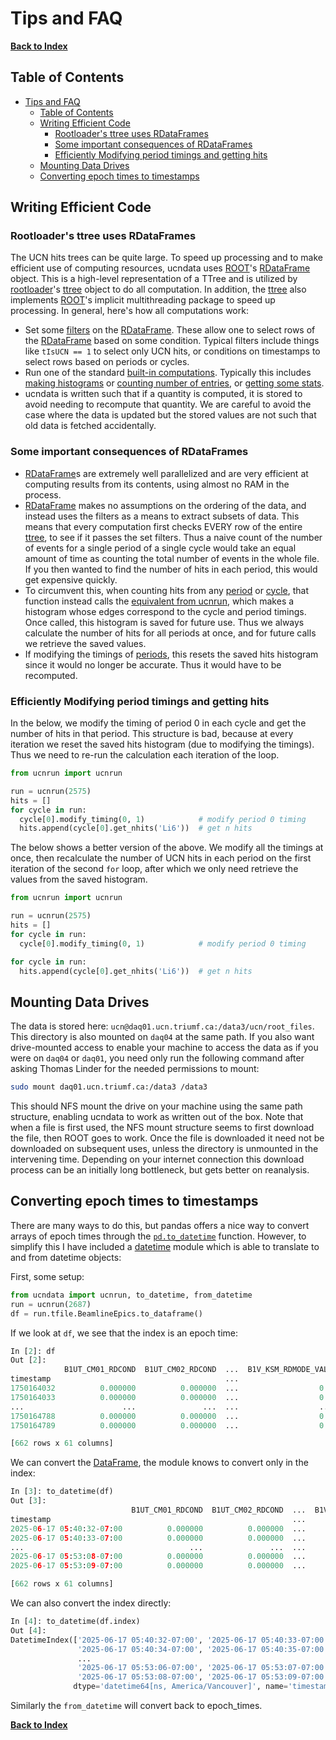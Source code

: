 # Tips and FAQ

[**Back to Index**](index.md)

## Table of Contents

- [Tips and FAQ](#tips-and-faq)
  - [Table of Contents](#table-of-contents)
  - [Writing Efficient Code](#writing-efficient-code)
    - [Rootloader's ttree uses RDataFrames](#rootloaders-ttree-uses-rdataframes)
    - [Some important consequences of RDataFrames](#some-important-consequences-of-rdataframes)
    - [Efficiently Modifying period timings and getting hits](#efficiently-modifying-period-timings-and-getting-hits)
  - [Mounting Data Drives](#mounting-data-drives)
  - [Converting epoch times to timestamps](#converting-epoch-times-to-timestamps)


## Writing Efficient Code

### Rootloader's ttree uses RDataFrames
The UCN hits trees can be quite large. To speed up processing and to make efficient use of computing resources, ucndata uses [ROOT]'s [RDataFrame] object. This is a high-level representation of a TTree and is utilized by [rootloader]'s [ttree] object to do all computation. In addition, the [ttree] also implements [ROOT]'s implicit multithreading package to speed up processing. In general, here's how all computations work:

* Set some [filters](https://root.cern/doc/master/classROOT_1_1RDF_1_1RInterface.html#ad6a94ba7e70fc8f6425a40a4057d40a0) on the [RDataFrame]. These allow one to select rows of the [RDataFrame] based on some condition. Typical filters include things like `tIsUCN == 1` to select only UCN hits, or conditions on timestamps to select rows based on periods or cycles.
* Run one of the standard [built-in computations](https://root.cern/doc/master/classROOT_1_1RDataFrame.html#cheatsheet). Typically this includes [making histograms](https://root.cern/doc/master/classROOT_1_1RDF_1_1RInterface.html#af5b79eb05f2ec0b730ec3b378a2d9ef9) or [counting number of entries](https://root.cern/doc/master/classROOT_1_1RDF_1_1RInterface.html#a876bfce418c82a93caf2b143c9c08704), or [getting some stats](https://root.cern/doc/master/classROOT_1_1RDF_1_1RInterface.html#a18471e559710b960777f2f803d6904ba).
* ucndata is written such that if a quantity is computed, it is stored to avoid needing to recompute that quantity. We are careful to avoid the case where the data is updated but the stored values are not such that old data is fetched accidentally.

### Some important consequences of RDataFrames

* [RDataFrame]s are extremely well parallelized and are very efficient at computing results from its contents, using almost no RAM in the process.
* [RDataFrame] makes no assumptions on the ordering of the data, and instead uses the filters as a means to extract subsets of data. This means that every computation first checks EVERY row of the entire [ttree], to see if it passes the set filters. Thus a naive count of the number of events for a single period of a single cycle would take an equal amount of time as counting the total number of events in the whole file. If you then wanted to find the number of hits in each period, this would get expensive quickly.
* To circumvent this, when counting hits from any [period](../docs/ucnperiod.md#ucnperiodget_nhits) or [cycle](../docs/ucncycle.md#ucncycleget_nhits), that function instead calls the [equivalent from ucnrun](../docs/ucnrun.md#ucnrunget_nhits), which makes a histogram whose edges correspond to the cycle and period timings. Once called, this histogram is saved for future use. Thus we always calculate the number of hits for all periods at once, and for future calls we retrieve the saved values.
* If modifying the timings of [periods](../docs/ucnperiod.md#ucnperiodmodify_timing), this resets the saved hits histogram since it would no longer be accurate. Thus it would have to be recomputed.

### Efficiently Modifying period timings and getting hits


In the below, we modify the timing of period 0 in each cycle and get the number of hits in that period. This structure is bad, because at every iteration we reset the saved hits histogram (due to modifying the timings). Thus we need to re-run the calculation each iteration of the loop.
```python
from ucnrun import ucnrun

run = ucnrun(2575)
hits = []
for cycle in run:
  cycle[0].modify_timing(0, 1)            # modify period 0 timing
  hits.append(cycle[0].get_nhits('Li6'))  # get n hits
```

The below shows a better version of the above. We modify all the timings at once, then recalculate the number of UCN hits in each period on the first iteration of the second `for` loop, after which we only need retrieve the values from the saved histogram.
```python
from ucnrun import ucnrun

run = ucnrun(2575)
hits = []
for cycle in run:
  cycle[0].modify_timing(0, 1)            # modify period 0 timing

for cycle in run:
  hits.append(cycle[0].get_nhits('Li6'))  # get n hits
```

## Mounting Data Drives

The data is stored here: `ucn@daq01.ucn.triumf.ca:/data3/ucn/root_files`. This directory is also mounted on `daq04` at the same path. If you also want drive-mounted access to enable your machine to access the data as if you were on `daq04` or `daq01`, you need only run the following command after asking Thomas Linder for the needed permissions to mount:

```bash
sudo mount daq01.ucn.triumf.ca:/data3 /data3
```

This should NFS mount the drive on your machine using the same path structure, enabling ucndata to work as written out of the box. Note that when a file is first used, the NFS mount structure seems to first download the file, then ROOT goes to work. Once the file is downloaded it need not be downloaded on subsequent uses, unless the directory is unmounted in the intervening time. Depending on your internet connection this download process can be an initially long bottleneck, but gets better on reanalysis. 

## Converting epoch times to timestamps

There are many ways to do this, but pandas offers a nice way to convert arrays of epoch times through the [`pd.to_datetime`](https://pandas.pydata.org/pandas-docs/stable/reference/api/pandas.to_datetime.html) function. However, to simplify this I have included a [datetime](../docs/datetime.md) module which is able to translate to and from datetime objects:

First, some setup:
```python
from ucndata import ucnrun, to_datetime, from_datetime
run = ucnrun(2687)
df = run.tfile.BeamlineEpics.to_dataframe()
```

If we look at `df`, we see that the index is an epoch time:
```python
In [2]: df
Out [2]:
            B1UT_CM01_RDCOND  B1UT_CM02_RDCOND  ...  B1V_KSM_RDMODE_VAL1  B1_FOIL_ADJCUR
timestamp                                       ...
1750164032          0.000000          0.000000  ...                  0.0       99.870003
1750164033          0.000000          0.000000  ...                  0.0       99.870003
...                      ...               ...  ...                  ...             ...
1750164788          0.000000          0.000000  ...                  0.0       98.953796
1750164789          0.000000          0.000000  ...                  0.0       99.870003

[662 rows x 61 columns]
```

We can convert the [DataFrame], the module knows to convert only in the index:

```python
In [3]: to_datetime(df)
Out [3]:
                           B1UT_CM01_RDCOND  B1UT_CM02_RDCOND  ...  B1V_KSM_RDMODE_VAL1  B1_FOIL_ADJCUR
timestamp                                                      ...
2025-06-17 05:40:32-07:00          0.000000          0.000000  ...                  0.0       99.870003
2025-06-17 05:40:33-07:00          0.000000          0.000000  ...                  0.0       99.870003
...                                     ...               ...  ...                  ...             ...
2025-06-17 05:53:08-07:00          0.000000          0.000000  ...                  0.0       98.953796
2025-06-17 05:53:09-07:00          0.000000          0.000000  ...                  0.0       99.870003

[662 rows x 61 columns]

```

We can also convert the index directly:

```python
In [4]: to_datetime(df.index)
Out [4]:
DatetimeIndex(['2025-06-17 05:40:32-07:00', '2025-06-17 05:40:33-07:00',
               '2025-06-17 05:40:34-07:00', '2025-06-17 05:40:35-07:00',
               ...
               '2025-06-17 05:53:06-07:00', '2025-06-17 05:53:07-07:00',
               '2025-06-17 05:53:08-07:00', '2025-06-17 05:53:09-07:00'],
              dtype='datetime64[ns, America/Vancouver]', name='timestamp', length=662, freq=None)

```

Similarly the `from_datetime` will convert back to epoch_times.


[**Back to Index**](index.md)

[concatenated]: https://pandas.pydata.org/pandas-docs/stable/reference/api/pandas.concat.html#pandas.concat
[re-indexed]: https://pandas.pydata.org/pandas-docs/stable/reference/api/pandas.DataFrame.reset_index.html
[tfile]: ./gettingstarted.md#tfile
[DataFrame]: https://pandas.pydata.org/pandas-docs/stable/reference/api/pandas.DataFrame.html
[ttree]:https://github.com/ucn-triumf/rootloader/blob/main/docs/rootloader/ttree.md
[th1]:https://github.com/ucn-triumf/rootloader/blob/main/docs/rootloader/th1.md
[th2]:https://github.com/ucn-triumf/rootloader/blob/main/docs/rootloader/th2.md
[attrdict]:https://github.com/ucn-triumf/rootloader/blob/main/docs/rootloader/attrdict.md
[rootloader]: https://github.com/ucn-triumf/rootloader
[ucnrun]: ../docs/ucnrun.md
[ucncycle]: ../docs/ucncycle.md
[ucnperiod]: ../docs/ucnperiod.md
[applylist]: ../docs/applylist.md
[read]: ../docs/read.md
[merge]: ../docs/merge.md#merge
[merge_inlist]: ../docs/merge.md#merge_inlist
[RDataFrame]: https://root.cern/doc/master/classROOT_1_1RDataFrame.html
[ROOT]: https://root.cern/